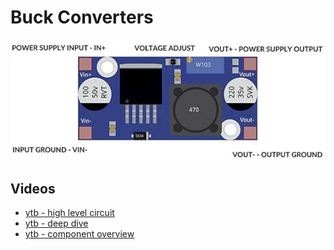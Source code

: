 # Buck Converters

![alt text](image.png)

## Videos

- [ytb - high level circuit](https://www.youtube.com/watch?v=rfChSvb8FX0)
- [ytb - deep dive](https://www.youtube.com/watch?v=IpoI6ERn5zM)
- [ytb - component overview](https://www.youtube.com/watch?v=W6NOV6b8kxs)